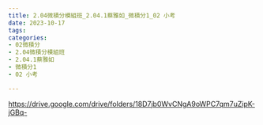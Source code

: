```yaml
---
title: 2.04微積分模組班_2.04.1蔡雅如_微積分1_02 小考
date: 2023-10-17
tags: 
categories:
- 02微積分
- 2.04微積分模組班
- 2.04.1蔡雅如
- 微積分1
- 02 小考

---
```

https://drive.google.com/drive/folders/18D7jb0WvCNgA9oWPC7qm7uZipK-jGBq-
